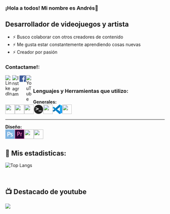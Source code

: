 ### ¡Hola a todos! Mi nombre es Andrés👋

## Desarrollador de videojuegos y artista

- ⚡ Busco colaborar con otros creadores de contenido
- ⚡ Me gusta estar constantemente aprendiendo cosas nuevas
- ⚡ Creador por pasión

### Contactame!:
[<img align="left" alt="LinkedIn" width="22px" src="https://cdn.worldvectorlogo.com/logos/linkedin-icon-2.svg" />][linkedin]
[<img align="left" alt="Instagram" width="22px" src="https://upload.wikimedia.org/wikipedia/commons/thumb/e/e7/Instagram_logo_2016.svg/768px-Instagram_logo_2016.svg.png" />][instagram]
[<img align="left" alt="Facebook" width="22px" src="https://raw.githubusercontent.com/devicons/devicon/2809b567852a4648062a2d3e7c1c531367458c0b/icons/facebook/facebook-original.svg" />][Facebook]
[<img align="left" alt="YouTube" width="22px" src="https://logodownload.org/wp-content/uploads/2014/10/youtube-logo-5-2.png" />][youtube]
<br />

### Lenguajes y Herramientas que utilizo:

__Generales:__ 
<br />
<img align="bottom" src="https://raw.githubusercontent.com/jmnote/z-icons/master/svg/git.svg" width="30" height="30" />
<img align="left" src="https://raw.githubusercontent.com/jmnote/z-icons/master/svg/github.svg" width="30" height="30" />
<img align="left" src="https://i.redd.it/tu3gt6ysfxq71.png" width="30" height="30" />
<img align="left" src="https://w7.pngwing.com/pngs/302/260/png-transparent-unreal-engine-4-game-developers-conference-unreal-tournament-others-game-emblem-trademark.png" width="30" height="30" />
<img align="left" src="https://raw.githubusercontent.com/github/explore/80688e429a7d4ef2fca1e82350fe8e3517d3494d/topics/terminal/terminal.png" width="30" height="30"/>
<img align="left" src="https://visualstudio.microsoft.com/wp-content/uploads/2021/10/Product-Icon.svg" width="30" height="30"/>
<img align="left" src="https://raw.githubusercontent.com/github/explore/80688e429a7d4ef2fca1e82350fe8e3517d3494d/topics/visual-studio-code/visual-studio-code.png" width="30" height="30"/>
<br />

---
__Diseño:__
<br />
<img align="bottom" src="https://assets.procreate.art/img/procreate-icon-search-display.png" width="30" height="30" />
<img align="left" src="https://github.com/devicons/devicon/blob/master/icons/photoshop/photoshop-plain.svg" width="30" height="30" />
<img align="left" src="https://raw.githubusercontent.com/devicons/devicon/2809b567852a4648062a2d3e7c1c531367458c0b/icons/premierepro/premierepro-original.svg" width="30" height="30" />
<img align="left" src="https://images-eds-ssl.xboxlive.com/image?url=Q_rwcVSTCIytJ0KOzcjWTYl.n38D8jlKWXJx7NRJmQKBAEDCgtTAQ0JS02UoaiwRxCDaP6P7vVsvByA6KOrJVW7bAzsX06zeFJxMiih7vSzjKYlyxNefOruoexyezfyiaKzcX0QqtSjJIB1fLMR0YQ--&format=source" width="30" height="30" />
<br />

## 🔎 Mis estadisticas:
![Top Langs](https://github-readme-stats.vercel.app/api/top-langs/?username=andresaboytes&show_icons=true&theme=tokyonight)

<br />

## 📺 Destacado de youtube

<!-- YOUTUBE:START -->
<a href="https://youtu.be/D-c4qshJ6ag">
  <img src="https://img.youtube.com/vi/D-c4qshJ6ag/maxresdefault.jpg" width="500">
<a/>
<!-- YOUTUBE:END -->


[youtube]: https://www.youtube.com/channel/UCEQFWg1zJy-LF6ekLFrC_RA
[instagram]: https://www.instagram.com/aaraboytes/
[Facebook]: https://www.facebook.com/aaraboytes
[linkedin]: https://www.linkedin.com/in/andresaboytes/



<!--
**andresaboytes/andresaboytes** is a ✨ _special_ ✨ repository because its `README.md` (this file) appears on your GitHub profile.

Here are some ideas to get you started:

- 🔭 I’m currently working on ...
- 🌱 I’m currently learning ...
- 👯 I’m looking to collaborate on ...
- 🤔 I’m looking for help with ...
- 💬 Ask me about ...
- 📫 How to reach me: ...
- 😄 Pronouns: ...
- ⚡ Fun fact: ...
-->
